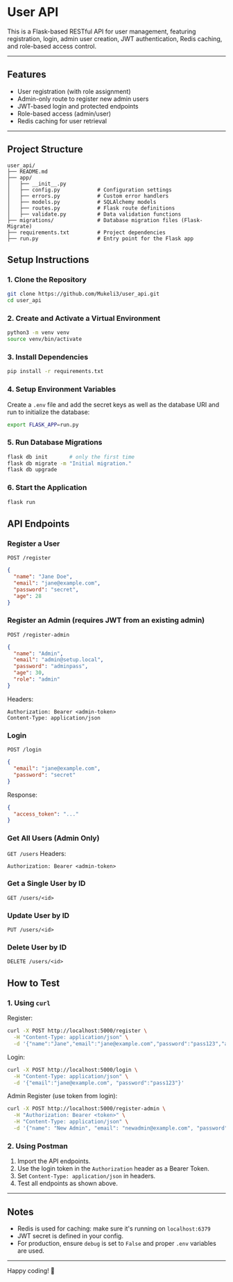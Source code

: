 # User API

This is a Flask-based RESTful API for user management, featuring registration, login, admin user creation, JWT authentication, Redis caching, and role-based access control.

---

## Features

* User registration (with role assignment)
* Admin-only route to register new admin users
* JWT-based login and protected endpoints
* Role-based access (admin/user)
* Redis caching for user retrieval

---

## Project Structure

```
user_api/
├── README.md
├── app/
│   ├── __init__.py
│   ├── config.py            # Configuration settings
│   ├── errors.py            # Custom error handlers
│   ├── models.py            # SQLAlchemy models
│   ├── routes.py            # Flask route definitions
│   ├── validate.py          # Data validation functions
├── migrations/              # Database migration files (Flask-Migrate)
├── requirements.txt         # Project dependencies
├── run.py                   # Entry point for the Flask app
```

## Setup Instructions

### 1. Clone the Repository

```bash
git clone https://github.com/Mukeli3/user_api.git
cd user_api
```

### 2. Create and Activate a Virtual Environment

```bash
python3 -m venv venv
source venv/bin/activate
```

### 3. Install Dependencies

```bash
pip install -r requirements.txt
```

### 4. Setup Environment Variables
Create a `.env` file and add the secret keys as well as the database URI
and run to initialize the database:

```bash
export FLASK_APP=run.py
```

### 5. Run Database Migrations

```bash
flask db init       # only the first time
flask db migrate -m "Initial migration."
flask db upgrade
```

### 6. Start the Application

```bash
flask run
```

## API Endpoints

### Register a User

`POST /register`

```json
{
  "name": "Jane Doe",
  "email": "jane@example.com",
  "password": "secret",
  "age": 28
}
```

### Register an Admin (requires JWT from an existing admin)

`POST /register-admin`

```json
{
  "name": "Admin",
  "email": "admin@setup.local",
  "password": "adminpass",
  "age": 30,
  "role": "admin"
}
```

Headers:

```
Authorization: Bearer <admin-token>
Content-Type: application/json
```

### Login

`POST /login`

```json
{
  "email": "jane@example.com",
  "password": "secret"
}
```

Response:

```json
{
  "access_token": "..."
}
```

### Get All Users (Admin Only)

`GET /users`
Headers:

```
Authorization: Bearer <admin-token>
```

### Get a Single User by ID

`GET /users/<id>`

### Update User by ID

`PUT /users/<id>`

### Delete User by ID

`DELETE /users/<id>`

## How to Test

### 1. Using `curl`

Register:

```bash
curl -X POST http://localhost:5000/register \
  -H "Content-Type: application/json" \
  -d '{"name":"Jane","email":"jane@example.com","password":"pass123","age":28}'
```

Login:

```bash
curl -X POST http://localhost:5000/login \
  -H "Content-Type: application/json" \
  -d '{"email":"jane@example.com", "password":"pass123"}'
```

Admin Register (use token from login):

```bash
curl -X POST http://localhost:5000/register-admin \
  -H "Authorization: Bearer <token>" \
  -H "Content-Type: application/json" \
  -d '{"name": "New Admin", "email": "newadmin@example.com", "password": "pass3", "age": 40, "role": "admin"}'
```

### 2. Using Postman

1. Import the API endpoints.
2. Use the login token in the `Authorization` header as a Bearer Token.
3. Set `Content-Type: application/json` in headers.
4. Test all endpoints as shown above.

---

## Notes

* Redis is used for caching: make sure it's running on `localhost:6379`
* JWT secret is defined in your config.
* For production, ensure `debug` is set to `False` and proper `.env` variables are used.

---

Happy coding! 🎉